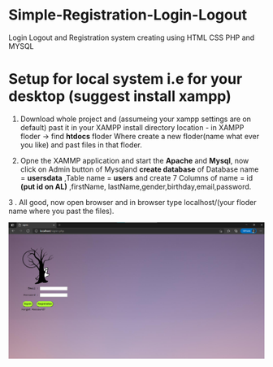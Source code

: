 # Simple-Registration-Login-Logout
Login  Logout and Registration system creating using HTML CSS  PHP and MYSQL

# Setup for local system i.e for your desktop (suggest install xampp)
1. Download whole project and (assumeing your xampp settings are on default) past it in  your XAMPP install directory location - in XAMPP floder -> 
    find **htdocs** floder Where create a new floder(name what ever you like) and past files in that floder.
    
2. Opne the XAMMP application and start the **Apache** and **Mysql**, now click on Admin button of Mysqland **create database** of Database name = **usersdata** ,Table name = **users**  and create 7 Columns of name = id **(put id on AL)** ,firstName, lastName,gender,birthday,email,password.


3 . All good, now open browser and in browser type localhost/(your floder name where you past the files).

![Login Page](demo.png)
